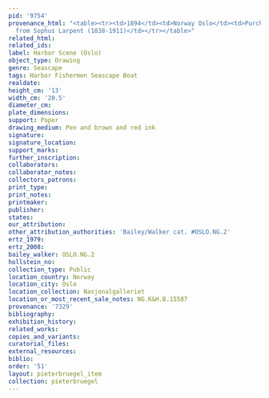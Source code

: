 ```yaml
---
pid: '9754'
provenance_html: "<table><tr><td>1894</td><td>Norway Oslo</td><td>Purchased by Nasjonalgalleriet
  from Sophus Larpent (1838-1911)</td></tr></table>"
related_html:
related_ids:
label: Harbor Scene (Oslo)
object_type: Drawing
genre: Seascape
tags: Harbor Fishermen Seascape Boat
realdate:
height_cm: '13'
width_cm: '20.5'
diameter_cm:
plate_dimensions:
support: Paper
drawing_medium: Pen and brown and red ink
signature:
signature_location:
support_marks:
further_inscription:
collaborators:
collaborator_notes:
collectors_patrons:
print_type:
print_notes:
printmaker:
publisher:
states:
our_attribution:
other_attribution_authorities: 'Bailey/Walker cat. #OSLO.NG.2'
ertz_1979:
ertz_2008:
bailey_walker: OSLO.NG.2
hollstein_no:
collection_type: Public
location_country: Norway
location_city: Oslo
location_collection: Nasjonalgalleriet
location_or_most_recent_sale_notes: NG.K&H.B.15587
provenance: '7329'
bibliography:
exhibition_history:
related_works:
copies_and_variants:
curatorial_files:
external_resources:
biblio:
order: '51'
layout: pieterbruegel_item
collection: pieterbruegel
---
```

